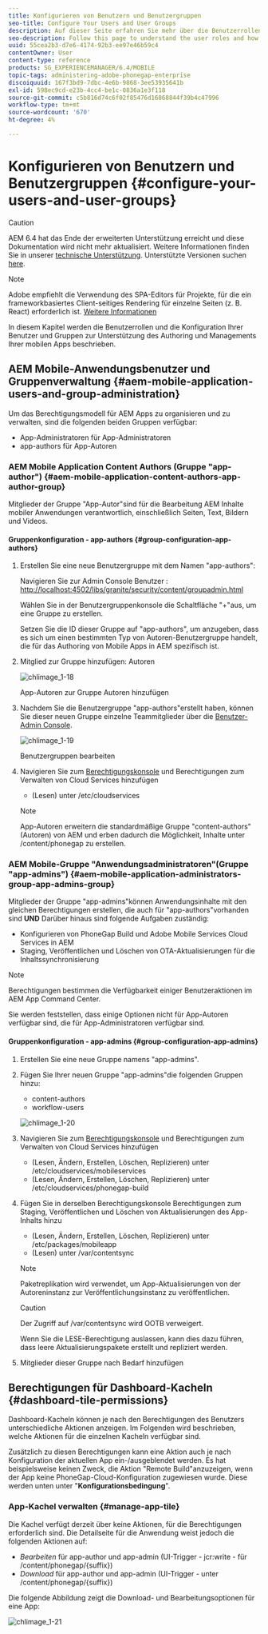 ```yaml
---
title: Konfigurieren von Benutzern und Benutzergruppen
seo-title: Configure Your Users and User Groups
description: Auf dieser Seite erfahren Sie mehr über die Benutzerrollen und die Konfiguration Ihrer Benutzer und Gruppen zur Unterstützung der Bearbeitung und Verwaltung Ihrer mobilen Apps.
seo-description: Follow this page to understand the user roles and how to configure your users and groups to support the authoring and mangement of your mobile apps.
uuid: 55cea2b3-d7e6-4174-92b3-ee97e46b59c4
contentOwner: User
content-type: reference
products: SG_EXPERIENCEMANAGER/6.4/MOBILE
topic-tags: administering-adobe-phonegap-enterprise
discoiquuid: 167f3bd9-7dbc-4e6b-9868-3ee53935641b
exl-id: 598ec9cd-e23b-4cc4-be1c-0836a1e3f118
source-git-commit: c5b816d74c6f02f85476d16868844f39b4c47996
workflow-type: tm+mt
source-wordcount: '670'
ht-degree: 4%

---
```


# Konfigurieren von Benutzern und Benutzergruppen {#configure-your-users-and-user-groups}

>[!CAUTION]
>
>AEM 6.4 hat das Ende der erweiterten Unterstützung erreicht und diese Dokumentation wird nicht mehr aktualisiert. Weitere Informationen finden Sie in unserer [technische Unterstützung](https://helpx.adobe.com/de/support/programs/eol-matrix.html). Unterstützte Versionen suchen [here](https://experienceleague.adobe.com/docs/?lang=de).

>[!NOTE]
>
>Adobe empfiehlt die Verwendung des SPA-Editors für Projekte, für die ein frameworkbasiertes Client-seitiges Rendering für einzelne Seiten (z. B. React) erforderlich ist. [Weitere Informationen](/help/sites-developing/spa-overview.md)

In diesem Kapitel werden die Benutzerrollen und die Konfiguration Ihrer Benutzer und Gruppen zur Unterstützung des Authoring und Managements Ihrer mobilen Apps beschrieben.

## AEM Mobile-Anwendungsbenutzer und Gruppenverwaltung {#aem-mobile-application-users-and-group-administration}

Um das Berechtigungsmodell für AEM Apps zu organisieren und zu verwalten, sind die folgenden beiden Gruppen verfügbar:

* App-Administratoren für App-Administratoren
* app-authors für App-Autoren

### AEM Mobile Application Content Authors (Gruppe &quot;app-author&quot;) {#aem-mobile-application-content-authors-app-author-group}

Mitglieder der Gruppe &quot;App-Autor&quot;sind für die Bearbeitung AEM Inhalte mobiler Anwendungen verantwortlich, einschließlich Seiten, Text, Bildern und Videos.

#### Gruppenkonfiguration - app-authors {#group-configuration-app-authors}

1. Erstellen Sie eine neue Benutzergruppe mit dem Namen &quot;app-authors&quot;:

   Navigieren Sie zur Admin Console Benutzer : [http://localhost:4502/libs/granite/security/content/groupadmin.html](http://localhost:4502/libs/granite/security/content/groupadmin.html)

   Wählen Sie in der Benutzergruppenkonsole die Schaltfläche &quot;+&quot;aus, um eine Gruppe zu erstellen.

   Setzen Sie die ID dieser Gruppe auf &quot;app-authors&quot;, um anzugeben, dass es sich um einen bestimmten Typ von Autoren-Benutzergruppe handelt, die für das Authoring von Mobile Apps in AEM spezifisch ist.

1. Mitglied zur Gruppe hinzufügen: Autoren

   ![chlimage_1-18](assets/chlimage_1-18.png)

   App-Autoren zur Gruppe Autoren hinzufügen

1. Nachdem Sie die Benutzergruppe &quot;app-authors&quot;erstellt haben, können Sie dieser neuen Gruppe einzelne Teammitglieder über die [Benutzer-Admin Console](http://localhost:4502/libs/granite/security/content/useradmin.md).

   ![chlimage_1-19](assets/chlimage_1-19.png)

   Benutzergruppen bearbeiten

1. Navigieren Sie zum [Berechtigungskonsole](http://localhost:4502/useradmin) und Berechtigungen zum Verwalten von Cloud Services hinzufügen

   * (Lesen) unter /etc/cloudservices
   >[!NOTE]
   >
   >App-Autoren erweitern die standardmäßige Gruppe &quot;content-authors&quot;(Autoren) von AEM und erben dadurch die Möglichkeit, Inhalte unter /content/phonegap zu erstellen.

### AEM Mobile-Gruppe &quot;Anwendungsadministratoren&quot;(Gruppe &quot;app-admins&quot;) {#aem-mobile-application-administrators-group-app-admins-group}

Mitglieder der Gruppe &quot;app-admins&quot;können Anwendungsinhalte mit den gleichen Berechtigungen erstellen, die auch für &quot;app-authors&quot;vorhanden sind **UND** Darüber hinaus sind folgende Aufgaben zuständig:

* Konfigurieren von PhoneGap Build und Adobe Mobile Services Cloud Services in AEM
* Staging, Veröffentlichen und Löschen von OTA-Aktualisierungen für die Inhaltssynchronisierung

>[!NOTE]
>
>Berechtigungen bestimmen die Verfügbarkeit einiger Benutzeraktionen im AEM App Command Center.
>
>Sie werden feststellen, dass einige Optionen nicht für App-Autoren verfügbar sind, die für App-Administratoren verfügbar sind.

#### Gruppenkonfiguration - app-admins {#group-configuration-app-admins}

1. Erstellen Sie eine neue Gruppe namens &quot;app-admins&quot;.
1. Fügen Sie Ihrer neuen Gruppe &quot;app-admins&quot;die folgenden Gruppen hinzu:

   * content-authors
   * workflow-users

   ![chlimage_1-20](assets/chlimage_1-20.png)

1. Navigieren Sie zum [Berechtigungskonsole](http://localhost:4502/useradmin) und Berechtigungen zum Verwalten von Cloud Services hinzufügen

   * (Lesen, Ändern, Erstellen, Löschen, Replizieren) unter /etc/cloudservices/mobileservices
   * (Lesen, Ändern, Erstellen, Löschen, Replizieren) unter /etc/cloudservices/phonegap-build

1. Fügen Sie in derselben Berechtigungskonsole Berechtigungen zum Staging, Veröffentlichen und Löschen von Aktualisierungen des App-Inhalts hinzu

   * (Lesen, Ändern, Erstellen, Löschen, Replizieren) unter /etc/packages/mobileapp
   * (Lesen) unter /var/contentsync

   >[!NOTE]
   >
   >Paketreplikation wird verwendet, um App-Aktualisierungen von der Autoreninstanz zur Veröffentlichungsinstanz zu veröffentlichen.

   >[!CAUTION]
   >
   >Der Zugriff auf /var/contentsync wird OOTB verweigert.
   >
   >Wenn Sie die LESE-Berechtigung auslassen, kann dies dazu führen, dass leere Aktualisierungspakete erstellt und repliziert werden.

1. Mitglieder dieser Gruppe nach Bedarf hinzufügen

## Berechtigungen für Dashboard-Kacheln {#dashboard-tile-permissions}

Dashboard-Kacheln können je nach den Berechtigungen des Benutzers unterschiedliche Aktionen anzeigen. Im Folgenden wird beschrieben, welche Aktionen für die einzelnen Kacheln verfügbar sind.

Zusätzlich zu diesen Berechtigungen kann eine Aktion auch je nach Konfiguration der aktuellen App ein-/ausgeblendet werden. Es hat beispielsweise keinen Zweck, die Aktion &quot;Remote Build&quot;anzuzeigen, wenn der App keine PhoneGap-Cloud-Konfiguration zugewiesen wurde. Diese werden unten unter &quot;**Konfigurationsbedingung**&quot;.

### App-Kachel verwalten {#manage-app-tile}

Die Kachel verfügt derzeit über keine Aktionen, für die Berechtigungen erforderlich sind. Die Detailseite für die Anwendung weist jedoch die folgenden Aktionen auf:

* *Bearbeiten* für app-author und app-admin (UI-Trigger - jcr:write - für /content/phonegap/{suffix})
* *Download* für app-author und app-admin (UI-Trigger - unter /content/phonegap/{suffix})

Die folgende Abbildung zeigt die Download- und Bearbeitungsoptionen für eine App:

![chlimage_1-21](assets/chlimage_1-21.png)

